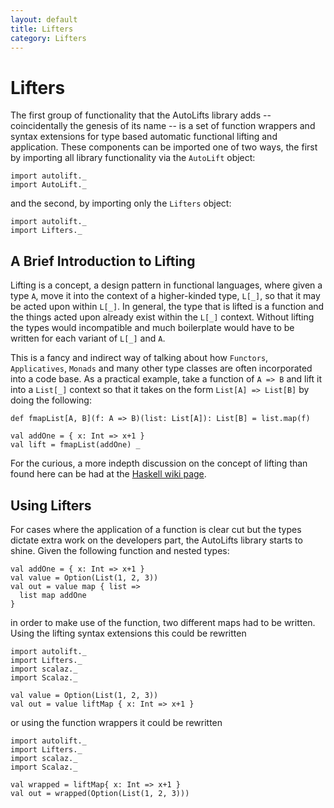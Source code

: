 ```yaml
---
layout: default
title: Lifters
category: Lifters
---
```

# Lifters

The first group of functionality that the AutoLifts library adds -- coincidentally the genesis of its name -- is a set of function wrappers and syntax extensions for type based automatic functional lifting and application. These components can be imported one of two ways, the first by importing all library functionality via the `AutoLift` object:

```tut:silent
import autolift._
import AutoLift._
```

and the second, by importing only the `Lifters` object:

```tut:silent
import autolift._
import Lifters._
```

## A Brief Introduction to Lifting

Lifting is a concept, a design pattern in functional languages, where given a type `A`, move it into the context of a higher-kinded type, `L[_]`, so that it may be acted upon within `L[_]`. In general, the type that is lifted is a function and the things acted upon already exist within the `L[_]` context. Without lifting the types would incompatible and much boilerplate would have to be written for each variant of `L[_]` and `A`. 

This is a fancy and indirect way of talking about how `Functors`, `Applicatives`, `Monads` and many other type classes are often incorporated into a code base. As a practical example, take a function of `A => B` and lift it into a `List[_]` context so that it takes on the form `List[A] => List[B]` by doing the following:

```tut:silent
def fmapList[A, B](f: A => B)(list: List[A]): List[B] = list.map(f)

val addOne = { x: Int => x+1 }
val lift = fmapList(addOne) _
```

For the curious, a more indepth discussion on the concept of lifting than found here can be had at the [Haskell wiki page](https://wiki.haskell.org/Lifting).

## Using Lifters

For cases where the application of a function is clear cut but the types dictate extra work on the developers part, the AutoLifts library starts to shine. Given the following function and nested types:

```tut:silent
val addOne = { x: Int => x+1 }
val value = Option(List(1, 2, 3))
val out = value map { list =>
  list map addOne
}
```

in order to make use of the function, two different maps had to be written. Using the lifting syntax extensions this could be rewritten

```tut:silent
import autolift._
import Lifters._
import scalaz._
import Scalaz._

val value = Option(List(1, 2, 3))
val out = value liftMap { x: Int => x+1 }
```

or using the function wrappers it could be rewritten

```tut:silent
import autolift._
import Lifters._
import scalaz._
import Scalaz._

val wrapped = liftMap{ x: Int => x+1 }
val out = wrapped(Option(List(1, 2, 3)))
```

